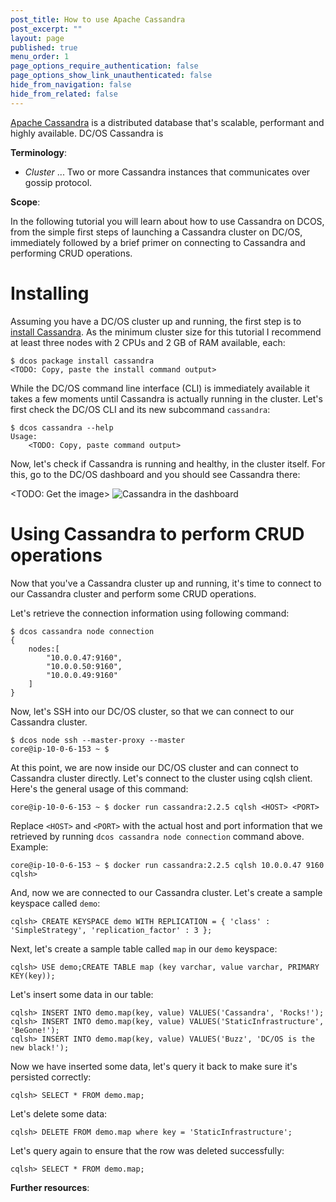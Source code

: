 ```yaml
---
post_title: How to use Apache Cassandra
post_excerpt: ""
layout: page
published: true
menu_order: 1
page_options_require_authentication: false
page_options_show_link_unauthenticated: false
hide_from_navigation: false
hide_from_related: false
---
```


[Apache Cassandra](https://cassandra.apache.org/) is a distributed database that's scalable, performant and highly available. DC/OS Cassandra is 

**Terminology**:

- *Cluster* ... Two or more Cassandra instances that communicates over gossip protocol.

**Scope**:

In the following tutorial you will learn about how to use Cassandra on DCOS, from the simple first steps of launching a Cassandra cluster on DC/OS, immediately followed by a brief primer on connecting to Cassandra and performing CRUD operations.

# Installing

Assuming you have a DC/OS cluster up and running, the first step is to [install Cassandra](https://docs.mesosphere.com/manage-service/cassandra/). As the minimum cluster size for this tutorial I recommend at least three nodes with 2 CPUs and 2 GB of RAM available, each:

    $ dcos package install cassandra
    <TODO: Copy, paste the install command output>

While the DC/OS command line interface (CLI) is immediately available it takes a few moments until Cassandra is actually running in the cluster. Let's first check the DC/OS CLI and its new subcommand `cassandra`:

    $ dcos cassandra --help
    Usage:
        <TODO: Copy, paste command output>

Now, let's check if Cassandra is running and healthy, in the cluster itself. For this, go to the DC/OS dashboard and you should see Cassandra there:

<TODO: Get the image>
![Cassandra in the dashboard](img/dcos-cassandra-dashboard.png)

# Using Cassandra to perform CRUD operations

Now that you've a Cassandra cluster up and running, it's time to connect to our Cassandra cluster and perform some CRUD operations. 

Let's retrieve the connection information using following command:

    $ dcos cassandra node connection
    {
        nodes:[
            "10.0.0.47:9160", 
            "10.0.0.50:9160", 
            "10.0.0.49:9160"
        ]
    }

Now, let's SSH into our DC/OS cluster, so that we can connect to our Cassandra cluster.

    $ dcos node ssh --master-proxy --master
    core@ip-10-0-6-153 ~ $ 

At this point, we are now inside our DC/OS cluster and can connect to Cassandra cluster directly. Let's connect to the cluster using cqlsh client. Here's the general usage of this command:

    core@ip-10-0-6-153 ~ $ docker run cassandra:2.2.5 cqlsh <HOST> <PORT>
    
Replace `<HOST>` and `<PORT>` with the actual host and port information that we retrieved by running `dcos cassandra node connection` command above. Example:

    core@ip-10-0-6-153 ~ $ docker run cassandra:2.2.5 cqlsh 10.0.0.47 9160
    cqlsh>
    
And, now we are connected to our Cassandra cluster. Let's create a sample keyspace called `demo`:

    cqlsh> CREATE KEYSPACE demo WITH REPLICATION = { 'class' : 'SimpleStrategy', 'replication_factor' : 3 };
    
Next, let's create a sample table called `map` in our `demo` keyspace:

    cqlsh> USE demo;CREATE TABLE map (key varchar, value varchar, PRIMARY KEY(key));
    
Let's insert some data in our table:

    cqlsh> INSERT INTO demo.map(key, value) VALUES('Cassandra', 'Rocks!');
    cqlsh> INSERT INTO demo.map(key, value) VALUES('StaticInfrastructure', 'BeGone!');
    cqlsh> INSERT INTO demo.map(key, value) VALUES('Buzz', 'DC/OS is the new black!');
    
Now we have inserted some data, let's query it back to make sure it's persisted correctly:

    cqlsh> SELECT * FROM demo.map;
    
Let's delete some data:

    cqlsh> DELETE FROM demo.map where key = 'StaticInfrastructure';
    
Let's query again to ensure that the row was deleted successfully:

    cqlsh> SELECT * FROM demo.map;
    
**Further resources**:




